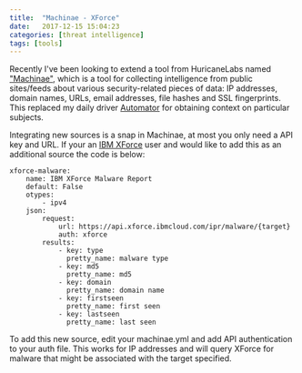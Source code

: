 ```yaml
---
title:  "Machinae - XForce"
date:   2017-12-15 15:04:23
categories: [threat intelligence]
tags: [tools]
---
```

Recently I've been looking to extend a tool from HuricaneLabs named ["Machinae"](https://github.com/HurricaneLabs/machinae), which is a tool for collecting intelligence from public sites/feeds about various security-related pieces of data: IP addresses, domain names, URLs, email addresses, file hashes and SSL fingerprints. This replaced my daily driver [Automator](http://www.tekdefense.com/automater/) for obtaining context on particular subjects.

Integrating new sources is a snap in Machinae, at most you only need a API key and URL.  If your an [IBM XForce](https://exchange.xforce.ibmcloud.com) user and would like to add this as an additional source the code is below:

```
xforce-malware:
    name: IBM XForce Malware Report
    default: False
    otypes:
        - ipv4
    json:
        request:
            url: https://api.xforce.ibmcloud.com/ipr/malware/{target}
            auth: xforce
        results:
            - key: type
              pretty_name: malware type
            - key: md5
              pretty_name: md5
            - key: domain
              pretty_name: domain name
            - key: firstseen
              pretty_name: first seen
            - key: lastseen
              pretty_name: last seen
```
To add this new source, edit your machinae.yml and add API authentication to your auth file.  This works for IP addresses and will query XForce for malware that might be associated with the target specified.
